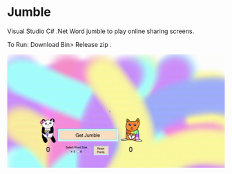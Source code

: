 # Jumble

Visual Studio C# .Net 
Word jumble to play online sharing screens.

To Run: Download Bin> Release zip .

![](jumble_example.gif)
